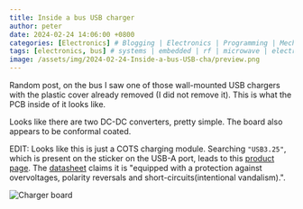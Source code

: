 ```yaml
---
title: Inside a bus USB charger
author: peter
date: 2024-02-24 14:06:00 +0800
categories: [Electronics] # Blogging | Electronics | Programming | Mechanical
tags: [electronics, bus] # systems | embedded | rf | microwave | electronics | solidworks | automation
image: /assets/img/2024-02-24-Inside-a-bus-USB-cha/preview.png
---
```


Random post, on the bus I saw one of those wall-mounted USB chargers with the plastic cover already removed (I did not remove it). This is what the PCB inside of it looks like.

Looks like there are two DC-DC converters, pretty simple. The board also appears to be conformal coated.

EDIT:
Looks like this is just a COTS charging module. Searching `"USB3.25"`, which is present on the sticker on the USB-A port, leads to this [product page](https://www.vignal-group.com/en/30-double-charging-usb-socket-for-a-bus-or-a-coach-6957.html). The [datasheet](https://www.vignal-group.com/en/fiche-technique-30-double-charging-usb-socket-for-a-bus-or-a-coach-6957.pdf) claims it is "equipped with a protection against overvoltages, polarity reversals and short-circuits(intentional vandalism).".

![Charger board](/assets/img/2024-02-24-Inside-a-bus-USB-cha/usb-charger-bus-highres.jpg)
